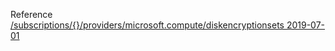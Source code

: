 Reference [/subscriptions/{}/providers/microsoft.compute/diskencryptionsets 2019-07-01](/Resources/mgmt-plane/L3N1YnNjcmlwdGlvbnMve30vcHJvdmlkZXJzL21pY3Jvc29mdC5jb21wdXRlL2Rpc2tlbmNyeXB0aW9uc2V0cw==/2019-07-01.xml)
